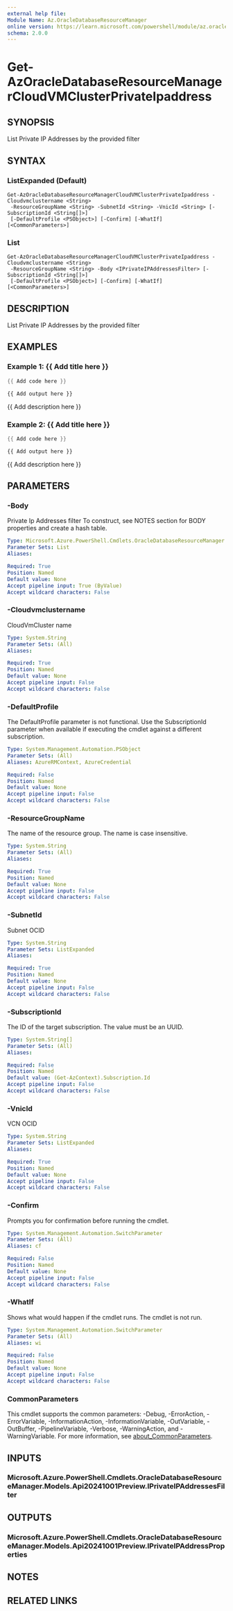 ```yaml
---
external help file:
Module Name: Az.OracleDatabaseResourceManager
online version: https://learn.microsoft.com/powershell/module/az.oracledatabaseresourcemanager/get-azoracledatabaseresourcemanagercloudvmclusterprivateipaddress
schema: 2.0.0
---
```


# Get-AzOracleDatabaseResourceManagerCloudVMClusterPrivateIpaddress

## SYNOPSIS
List Private IP Addresses by the provided filter

## SYNTAX

### ListExpanded (Default)
```
Get-AzOracleDatabaseResourceManagerCloudVMClusterPrivateIpaddress -Cloudvmclustername <String>
 -ResourceGroupName <String> -SubnetId <String> -VnicId <String> [-SubscriptionId <String[]>]
 [-DefaultProfile <PSObject>] [-Confirm] [-WhatIf] [<CommonParameters>]
```

### List
```
Get-AzOracleDatabaseResourceManagerCloudVMClusterPrivateIpaddress -Cloudvmclustername <String>
 -ResourceGroupName <String> -Body <IPrivateIPAddressesFilter> [-SubscriptionId <String[]>]
 [-DefaultProfile <PSObject>] [-Confirm] [-WhatIf] [<CommonParameters>]
```

## DESCRIPTION
List Private IP Addresses by the provided filter

## EXAMPLES

### Example 1: {{ Add title here }}
```powershell
{{ Add code here }}
```

```output
{{ Add output here }}
```

{{ Add description here }}

### Example 2: {{ Add title here }}
```powershell
{{ Add code here }}
```

```output
{{ Add output here }}
```

{{ Add description here }}

## PARAMETERS

### -Body
Private Ip Addresses filter
To construct, see NOTES section for BODY properties and create a hash table.

```yaml
Type: Microsoft.Azure.PowerShell.Cmdlets.OracleDatabaseResourceManager.Models.Api20241001Preview.IPrivateIPAddressesFilter
Parameter Sets: List
Aliases:

Required: True
Position: Named
Default value: None
Accept pipeline input: True (ByValue)
Accept wildcard characters: False
```

### -Cloudvmclustername
CloudVmCluster name

```yaml
Type: System.String
Parameter Sets: (All)
Aliases:

Required: True
Position: Named
Default value: None
Accept pipeline input: False
Accept wildcard characters: False
```

### -DefaultProfile
The DefaultProfile parameter is not functional.
Use the SubscriptionId parameter when available if executing the cmdlet against a different subscription.

```yaml
Type: System.Management.Automation.PSObject
Parameter Sets: (All)
Aliases: AzureRMContext, AzureCredential

Required: False
Position: Named
Default value: None
Accept pipeline input: False
Accept wildcard characters: False
```

### -ResourceGroupName
The name of the resource group.
The name is case insensitive.

```yaml
Type: System.String
Parameter Sets: (All)
Aliases:

Required: True
Position: Named
Default value: None
Accept pipeline input: False
Accept wildcard characters: False
```

### -SubnetId
Subnet OCID

```yaml
Type: System.String
Parameter Sets: ListExpanded
Aliases:

Required: True
Position: Named
Default value: None
Accept pipeline input: False
Accept wildcard characters: False
```

### -SubscriptionId
The ID of the target subscription.
The value must be an UUID.

```yaml
Type: System.String[]
Parameter Sets: (All)
Aliases:

Required: False
Position: Named
Default value: (Get-AzContext).Subscription.Id
Accept pipeline input: False
Accept wildcard characters: False
```

### -VnicId
VCN OCID

```yaml
Type: System.String
Parameter Sets: ListExpanded
Aliases:

Required: True
Position: Named
Default value: None
Accept pipeline input: False
Accept wildcard characters: False
```

### -Confirm
Prompts you for confirmation before running the cmdlet.

```yaml
Type: System.Management.Automation.SwitchParameter
Parameter Sets: (All)
Aliases: cf

Required: False
Position: Named
Default value: None
Accept pipeline input: False
Accept wildcard characters: False
```

### -WhatIf
Shows what would happen if the cmdlet runs.
The cmdlet is not run.

```yaml
Type: System.Management.Automation.SwitchParameter
Parameter Sets: (All)
Aliases: wi

Required: False
Position: Named
Default value: None
Accept pipeline input: False
Accept wildcard characters: False
```

### CommonParameters
This cmdlet supports the common parameters: -Debug, -ErrorAction, -ErrorVariable, -InformationAction, -InformationVariable, -OutVariable, -OutBuffer, -PipelineVariable, -Verbose, -WarningAction, and -WarningVariable. For more information, see [about_CommonParameters](http://go.microsoft.com/fwlink/?LinkID=113216).

## INPUTS

### Microsoft.Azure.PowerShell.Cmdlets.OracleDatabaseResourceManager.Models.Api20241001Preview.IPrivateIPAddressesFilter

## OUTPUTS

### Microsoft.Azure.PowerShell.Cmdlets.OracleDatabaseResourceManager.Models.Api20241001Preview.IPrivateIPAddressProperties

## NOTES

## RELATED LINKS

